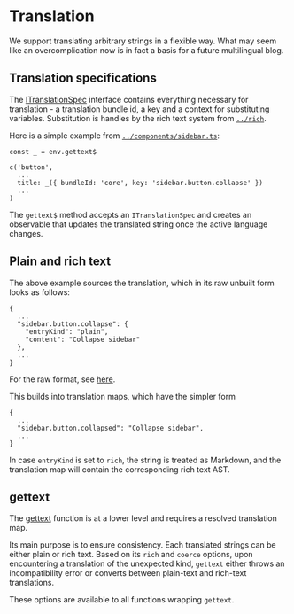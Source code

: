 # Translation

We support translating arbitrary strings in a flexible way. What may seem like an overcomplication now is in fact a basis for a future multilingual blog.

## Translation specifications

The [ITranslationSpec](./types.ts) interface contains everything necessary for translation - a translation bundle id, a key and a context for substituting variables. Substitution is handles by the rich text system from [`../rich`](../rich).

Here is a simple example from [`../components/sidebar.ts`](../components/sidebar.ts):
```
const _ = env.gettext$

c('button',
  ...
  title: _({ bundleId: 'core', key: 'sidebar.button.collapse' })
  ...
)
```

The `gettext$` method accepts an `ITranslationSpec` and creates an observable that updates the translated string once the active language changes.

## Plain and rich text

The above example sources the translation, which in its raw unbuilt form looks as follows:
```
{
  ...
  "sidebar.button.collapse": {
    "entryKind": "plain",
    "content": "Collapse sidebar"
  },
  ...
}
```

For the raw format, see [here](../../build#translations).

This builds into translation maps, which have the simpler form
```
{
  ...
  "sidebar.button.collapsed": "Collapse sidebar",
  ...
}
```

In case `entryKind` is set to `rich`, the string is treated as Markdown, and the translation map will contain the corresponding rich text AST.

## gettext

The [gettext](./gettext.ts) function is at a lower level and requires a resolved translation map.

Its main purpose is to ensure consistency. Each translated strings can be either plain or rich text. Based on its `rich` and `coerce` options, upon encountering a translation of the unexpected kind, `gettext` either throws an incompatibility error or converts between plain-text and rich-text translations.

These options are available to all functions wrapping `gettext`.
